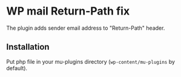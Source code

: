 # WP mail Return-Path fix

The plugin adds sender email address to "Return-Path" header.

## Installation

Put php file in your mu-plugins directory (`wp-content/mu-plugins` by default).
